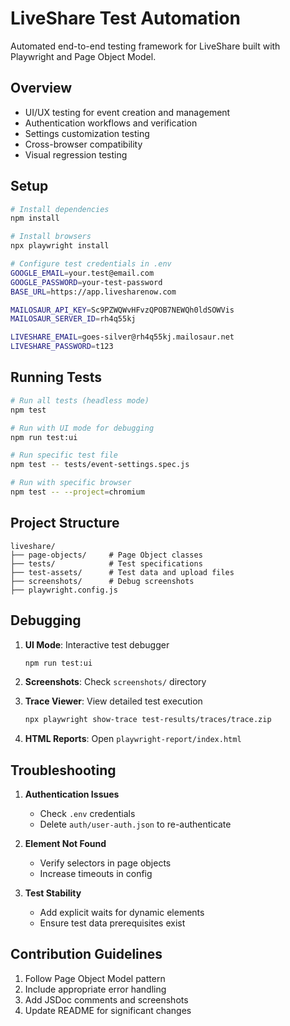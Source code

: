 # LiveShare Test Automation

Automated end-to-end testing framework for LiveShare built with Playwright and Page Object Model.

##  Overview

- UI/UX testing for event creation and management
- Authentication workflows and verification
- Settings customization testing
- Cross-browser compatibility
- Visual regression testing

##  Setup

```bash
# Install dependencies
npm install

# Install browsers
npx playwright install

# Configure test credentials in .env
GOOGLE_EMAIL=your.test@email.com
GOOGLE_PASSWORD=your-test-password
BASE_URL=https://app.livesharenow.com

MAILOSAUR_API_KEY=Sc9PZWQWvHFvzQPOB7NEWQh0ldSOWVis
MAILOSAUR_SERVER_ID=rh4q55kj

LIVESHARE_EMAIL=goes-silver@rh4q55kj.mailosaur.net
LIVESHARE_PASSWORD=t123
```

##  Running Tests

```bash
# Run all tests (headless mode)
npm test

# Run with UI mode for debugging
npm run test:ui

# Run specific test file
npm test -- tests/event-settings.spec.js

# Run with specific browser
npm test -- --project=chromium
```

##  Project Structure

```
liveshare/
├── page-objects/     # Page Object classes
├── tests/            # Test specifications
├── test-assets/      # Test data and upload files
├── screenshots/      # Debug screenshots
├── playwright.config.js
```

##  Debugging

1. **UI Mode**: Interactive test debugger
   ```bash
   npm run test:ui
   ```

2. **Screenshots**: Check `screenshots/` directory

3. **Trace Viewer**: View detailed test execution
   ```bash
   npx playwright show-trace test-results/traces/trace.zip
   ```

4. **HTML Reports**: Open `playwright-report/index.html`

##  Troubleshooting

1. **Authentication Issues**
   - Check `.env` credentials
   - Delete `auth/user-auth.json` to re-authenticate

2. **Element Not Found**
   - Verify selectors in page objects
   - Increase timeouts in config

3. **Test Stability**
   - Add explicit waits for dynamic elements
   - Ensure test data prerequisites exist

##  Contribution Guidelines

1. Follow Page Object Model pattern
2. Include appropriate error handling
3. Add JSDoc comments and screenshots
4. Update README for significant changes 